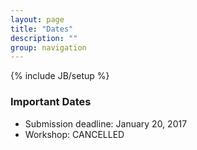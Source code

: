 ```yaml
---
layout: page
title: "Dates"
description: ""
group: navigation
---
```

{% include JB/setup %}

### Important Dates

* Submission deadline: January 20, 2017
* Workshop: CANCELLED
